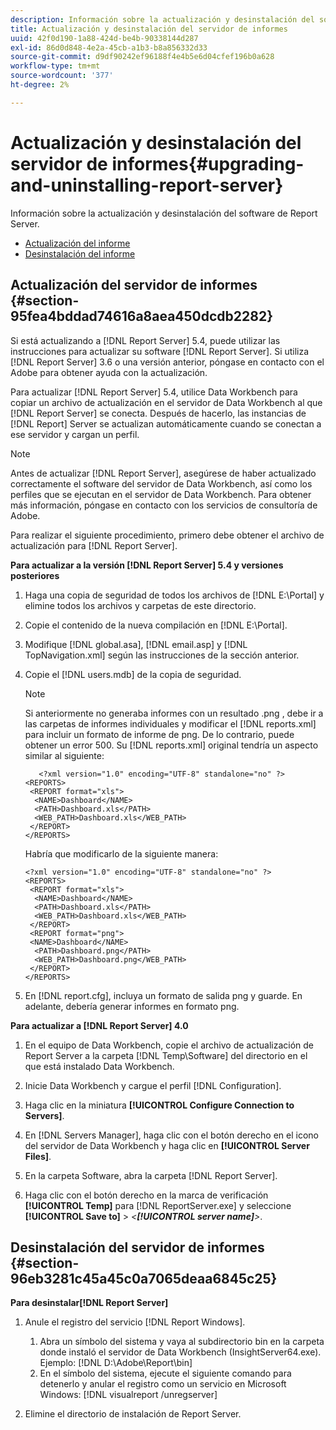 ```yaml
---
description: Información sobre la actualización y desinstalación del software de Report Server.
title: Actualización y desinstalación del servidor de informes
uuid: 42f0d190-1a88-424d-be4b-90338144d287
exl-id: 86d0d848-4e2a-45cb-a1b3-b8a856332d33
source-git-commit: d9df90242ef96188f4e4b5e6d04cfef196b0a628
workflow-type: tm+mt
source-wordcount: '377'
ht-degree: 2%

---
```


# Actualización y desinstalación del servidor de informes{#upgrading-and-uninstalling-report-server}

Información sobre la actualización y desinstalación del software de Report Server.

* [Actualización del informe](../../../home/c-rpt-oview/c-inst-rpt/c-upgrade-uninstall-rpt.md#section-95fea4bddad74616a8aea450dcdb2282)
* [Desinstalación del informe](../../../home/c-rpt-oview/c-inst-rpt/c-upgrade-uninstall-rpt.md#section-96eb3281c45a45c0a7065deaa6845c25)

## Actualización del servidor de informes {#section-95fea4bddad74616a8aea450dcdb2282}

Si está actualizando a [!DNL Report Server] 5.4, puede utilizar las instrucciones para actualizar su software [!DNL Report Server]. Si utiliza [!DNL Report Server] 3.6 o una versión anterior, póngase en contacto con el Adobe para obtener ayuda con la actualización.

Para actualizar [!DNL Report Server] 5.4, utilice Data Workbench para copiar un archivo de actualización en el servidor de Data Workbench al que [!DNL Report Server] se conecta. Después de hacerlo, las instancias de [!DNL Report] Server se actualizan automáticamente cuando se conectan a ese servidor y cargan un perfil.

>[!NOTE]
>
>Antes de actualizar [!DNL Report Server], asegúrese de haber actualizado correctamente el software del servidor de Data Workbench, así como los perfiles que se ejecutan en el servidor de Data Workbench. Para obtener más información, póngase en contacto con los servicios de consultoría de Adobe.

Para realizar el siguiente procedimiento, primero debe obtener el archivo de actualización para [!DNL Report Server].

**Para actualizar a la versión  [!DNL Report Server] 5.4 y versiones posteriores**

1. Haga una copia de seguridad de todos los archivos de [!DNL E:\Portal] y elimine todos los archivos y carpetas de este directorio.
1. Copie el contenido de la nueva compilación en [!DNL E:\Portal].
1. Modifique [!DNL global.asa], [!DNL email.asp] y [!DNL TopNavigation.xml] según las instrucciones de la sección anterior.

1. Copie el [!DNL users.mdb] de la copia de seguridad.

   >[!NOTE]
   >
   >Si anteriormente no generaba informes con un resultado .png , debe ir a las carpetas de informes individuales y modificar el [!DNL reports.xml] para incluir un formato de informe de png. De lo contrario, puede obtener un error 500. Su [!DNL reports.xml] original tendría un aspecto similar al siguiente:

   ```
      <?xml version="1.0" encoding="UTF-8" standalone="no" ?>
   <REPORTS>
    <REPORT format="xls">
     <NAME>Dashboard</NAME>
     <PATH>Dashboard.xls</PATH>
     <WEB_PATH>Dashboard.xls</WEB_PATH>
    </REPORT>
   </REPORTS>
   ```

   Habría que modificarlo de la siguiente manera:

   ```
   <?xml version="1.0" encoding="UTF-8" standalone="no" ?>
   <REPORTS>
    <REPORT format="xls">
     <NAME>Dashboard</NAME>
     <PATH>Dashboard.xls</PATH>
     <WEB_PATH>Dashboard.xls</WEB_PATH>
    </REPORT>
    <REPORT format="png">
    <NAME>Dashboard</NAME>
     <PATH>Dashboard.png</PATH>
     <WEB_PATH>Dashboard.png</WEB_PATH>
    </REPORT>
   </REPORTS>
   ```

1. En [!DNL report.cfg], incluya un formato de salida png y guarde. En adelante, debería generar informes en formato png.

**Para actualizar a  [!DNL Report Server] 4.0**

1. En el equipo de Data Workbench, copie el archivo de actualización de Report Server a la carpeta [!DNL Temp\Software] del directorio en el que está instalado Data Workbench.
1. Inicie Data Workbench y cargue el perfil [!DNL Configuration].
1. Haga clic en la miniatura **[!UICONTROL Configure Connection to Servers]**.
1. En [!DNL Servers Manager], haga clic con el botón derecho en el icono del servidor de Data Workbench y haga clic en **[!UICONTROL Server Files]**.

1. En la carpeta Software, abra la carpeta [!DNL Report Server].
1. Haga clic con el botón derecho en la marca de verificación **[!UICONTROL Temp]** para [!DNL ReportServer.exe] y seleccione **[!UICONTROL Save to]** > *&lt;**[!UICONTROL server name]**>*.

## Desinstalación del servidor de informes {#section-96eb3281c45a45c0a7065deaa6845c25}

**Para desinstalar[!DNL Report Server]**

1. Anule el registro del servicio [!DNL Report Windows].

   1. Abra un símbolo del sistema y vaya al subdirectorio bin en la carpeta donde instaló el servidor de Data Workbench (InsightServer64.exe). Ejemplo: [!DNL D:\Adobe\Report\bin]
   1. En el símbolo del sistema, ejecute el siguiente comando para detenerlo y anular el registro como un servicio en Microsoft Windows: [!DNL visualreport /unregserver]

1. Elimine el directorio de instalación de Report Server.
